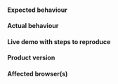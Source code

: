 #### Expected behaviour

#### Actual behaviour

#### Live demo with steps to reproduce

<!-- template: https://jsfiddle.net/highcharts/LLExL/ -->

#### Product version

<!--- Highcharts, Highstock or Highmaps plus version number -->

#### Affected browser(s)
